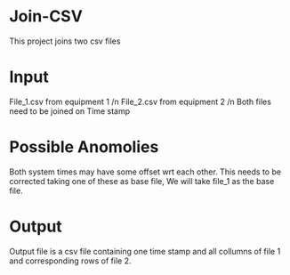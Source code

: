 # Join-CSV
This project joins two csv files

# Input
File_1.csv from equipment 1 /n
File_2.csv from equipment 2 /n
Both files need to be joined on Time stamp

# Possible Anomolies 
Both system times may have some offset wrt each other. This needs to be corrected taking one of these as base file, We will take file_1 as the base file.

# Output
Output file is a csv file containing one time stamp and all collumns of file 1 and corresponding rows of file 2.
